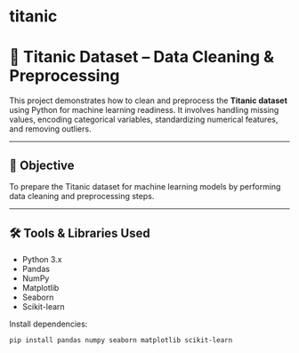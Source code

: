# titanic

# 🧹 Titanic Dataset – Data Cleaning & Preprocessing

This project demonstrates how to clean and preprocess the **Titanic dataset** using Python for machine learning readiness. It involves handling missing values, encoding categorical variables, standardizing numerical features, and removing outliers.

---

## 🎯 Objective

To prepare the Titanic dataset for machine learning models by performing data cleaning and preprocessing steps.

---

## 🛠️ Tools & Libraries Used

- Python 3.x  
- Pandas  
- NumPy  
- Matplotlib  
- Seaborn  
- Scikit-learn  

Install dependencies:

```bash
pip install pandas numpy seaborn matplotlib scikit-learn

